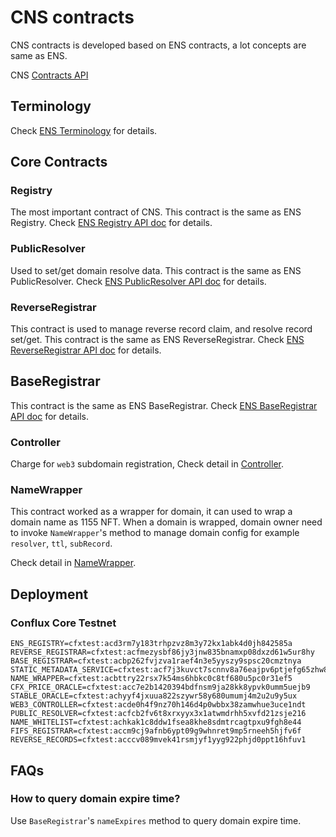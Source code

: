 # CNS contracts

CNS contracts is developed based on ENS contracts, a lot concepts are same as ENS.

CNS [Contracts API](./index.md)

## Terminology

Check [ENS Terminology](https://docs.ens.domains/terminology) for details.

## Core Contracts

### Registry

The most important contract of CNS. This contract is the same as ENS Registry. Check [ENS Registry API doc](https://docs.ens.domains/contract-api-reference/ens) for details.

### PublicResolver

Used to set/get domain resolve data. This contract is the same as ENS PublicResolver. Check [ENS PublicResolver API doc](https://docs.ens.domains/contract-api-reference/publicresolver) for details.

### ReverseRegistrar

This contract is used to manage reverse record claim, and resolve record set/get. This contract is the same as ENS ReverseRegistrar. Check [ENS ReverseRegistrar API doc](https://docs.ens.domains/contract-api-reference/reverseregistrar) for details.

## BaseRegistrar

This contract is the same as ENS BaseRegistrar. Check [ENS BaseRegistrar API doc](https://docs.ens.domains/contract-api-reference/.eth-permanent-registrar/registrar) for details.

### Controller

Charge for `web3` subdomain registration, Check detail in [Controller](./Web3Controller.md).

### NameWrapper

This contract worked as a wrapper for domain, it can used to wrap a domain name as 1155 NFT. When a domain is wrapped, domain owner need to invoke `NameWrapper`'s method to manage domain config for example `resolver`, `ttl`, `subRecord`.

Check detail in [NameWrapper](./NameWrapper.md).

## Deployment

### Conflux Core Testnet

```shell
ENS_REGISTRY=cfxtest:acd3rm7y183trhpzvz8m3y72kx1abk4d0jh842585a
REVERSE_REGISTRAR=cfxtest:acfmezysbf86jy3jnw835bnamxp08dxzd61w5ur8hy
BASE_REGISTRAR=cfxtest:acbp262fvjzva1raef4n3e5yyszy9spsc20cmztnya
STATIC_METADATA_SERVICE=cfxtest:acf7j3kuvct7scnnv8a76eajpv6ptjefg65zhw8anx
NAME_WRAPPER=cfxtest:acbttry22rsx7k54ms6hbkc0c8tf680u5pc0r31ef5
CFX_PRICE_ORACLE=cfxtest:acc7e2b1420394bdfnsm9ja28kk8ypvk0umm5uejb9
STABLE_ORACLE=cfxtest:achyyf4jxuua822szywr58y680umumj4m2u2u9y5ux
WEB3_CONTROLLER=cfxtest:acde0h4f9nz70h146d4p0wbbx38zamwhue3uce1ndt
PUBLIC_RESOLVER=cfxtest:acfcb2fv6t8xrxyyx3x1atwmdrhh5xvfd21zsje216
NAME_WHITELIST=cfxtest:achkak1c8ddw1fsea8khe8sdmtrcagtpxu9fgh8e44
FIFS_REGISTRAR=cfxtest:accm9cj9afnb6ypt09g9whnret9mp5rneeh5hjfv6f
REVERSE_RECORDS=cfxtest:acccv089mvek41rsmjyf1yyg922phjd0ppt16hfuv1
```

## FAQs

### How to query domain expire time?

Use `BaseRegistrar`'s `nameExpires` method to query domain expire time.